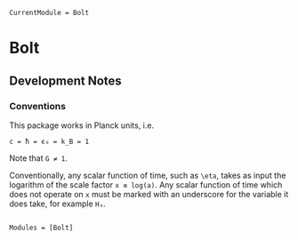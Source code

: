 ```@meta
CurrentModule = Bolt
```

# Bolt

## Development Notes

### Conventions
This package works in Planck units, i.e.

``c = ħ = ϵ₀ = k_B = 1``

Note that `G ≠ 1`.

Conventionally, any scalar function of time, such as `\eta`, takes as input the logarithm of the scale factor `x ≡ log(a)`. Any scalar function of time which does not operate on `x` must be marked with an underscore for the variable it does take, for example `Hₐ`.

```@index
```

```@autodocs
Modules = [Bolt]
```
